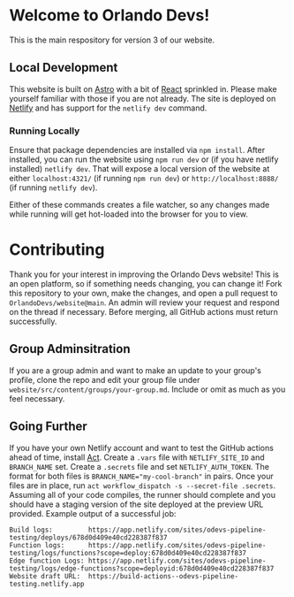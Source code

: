 # Welcome to Orlando Devs!
This is the main respository for version 3 of our website.

## Local Development
This website is built on [Astro](https://docs.astro.build/en/getting-started/) with a bit of [React](https://react.dev/) sprinkled in. Please make yourself familiar with those if you are not already. The site is deployed on [Netlify](https://www.netlify.com/) and has support for the `netlify dev` command.

### Running Locally
Ensure that package dependencies are installed via `npm install`. After installed, you can run the website using `npm run dev` or (if you have netlify installed) `netlify dev`. That will expose a local version of the website at either `localhost:4321/` (if running `npm run dev`) or `http://localhost:8888/` (if running `netlify dev`). 

Either of these commands creates a file watcher, so any changes made while running will get hot-loaded into the browser for you to view. 

# Contributing
Thank you for your interest in improving the Orlando Devs website! This is an open platform, so if something needs changing, you can change it! Fork this repository to your own, make the changes, and open a pull request to `OrlandoDevs/website@main`. An admin will review your request and respond on the thread if necessary. Before merging, all GitHub actions must return successfully. 


## Group Adminsitration
If you are a group admin and want to make an update to your group's profile, clone the repo and edit your group file under `website/src/content/groups/your-group.md`. Include or omit as much as you feel necessary.

## Going Further
If you have your own Netlify account and want to test the GitHub actions ahead of time, install [Act](https://github.com/nektos/act). Create a `.vars` file with `NETLIFY_SITE_ID` and `BRANCH_NAME` set. Create a `.secrets` file and set `NETLIFY_AUTH_TOKEN`. The format for both files is `BRANCH_NAME="my-cool-branch"` in pairs. Once your files are in place, run  `act workflow_dispatch -s --secret-file .secrets`. Assuming all of your code compiles, the runner should complete and you should have a staging version of the site deployed at the preview URL provided. Example output of a successful job:

```
Build logs:         https://app.netlify.com/sites/odevs-pipeline-testing/deploys/678d0d409e40cd228387f837
Function logs:      https://app.netlify.com/sites/odevs-pipeline-testing/logs/functions?scope=deploy:678d0d409e40cd228387f837
Edge function Logs: https://app.netlify.com/sites/odevs-pipeline-testing/logs/edge-functions?scope=deployid:678d0d409e40cd228387f837
Website draft URL:  https://build-actions--odevs-pipeline-testing.netlify.app
```